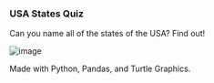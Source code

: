 ### USA States Quiz

Can you name all of the states of the USA? Find out!

![image](https://github.com/RLMP44/us-states-quiz/assets/109778611/b14e5d92-b934-46d1-8bbc-892ef046513b)

Made with Python, Pandas, and Turtle Graphics.
